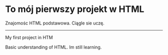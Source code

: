 # To mój pierwszy projekt w HTML

Znajomośc HTML podstawowa. Ciągle sie uczę. 


-----------------------------------------
My first project in HTM

Basic understanding of HTML. Im  still learning. 

